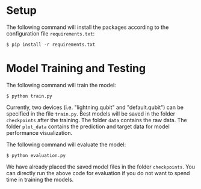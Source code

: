 

# Setup

The following command will install the packages according to the configuration file ```requirements.txt```:

```
$ pip install -r requirements.txt
```

# Model Training and Testing

The following command will train the model:

```
$ python train.py
```
Currently, two devices (i.e. "lightning.qubit" and "default.qubit") can be specified in the file ```train.py```. Best models will be saved in the folder ```checkpoints``` after the training. The folder ```data``` contains the raw data. The folder ```plot_data``` contains the prediction and target data for model performance visualization.

The following command will evaluate the model:

```
$ python evaluation.py
```
We have already placed the saved model files in the folder ```checkpoints```. You can directly run the above code for evaluation if you do not want to spend time in training the models.
